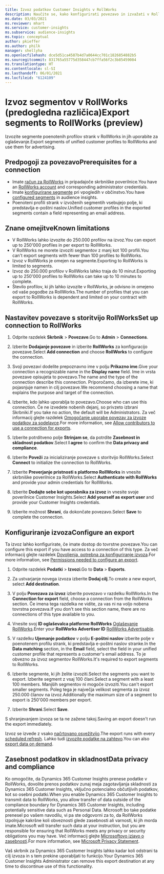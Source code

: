 ```yaml
---
title: Izvoz podatkov Customer Insights v RollWorks
description: Naučite se, kako konfigurirati povezavo in izvažati v RollWorks.
ms.date: 03/03/2021
ms.reviewer: mhart
ms.service: customer-insights
ms.subservice: audience-insights
ms.topic: conceptual
author: pkieffer
ms.author: philk
manager: shellyha
ms.openlocfilehash: dce5d51ca4587b4d7a0644cc701c1826854882b5
ms.sourcegitcommit: 831765a55775d358447cb7ffa56f2c3b85459084
ms.translationtype: HT
ms.contentlocale: sl-SI
ms.lasthandoff: 06/01/2021
ms.locfileid: "6124109"
---
```

# <a name="export-segments-to-rollworks-preview"></a><span data-ttu-id="a3d7e-103">Izvoz segmentov v RollWorks (predogledna različica)</span><span class="sxs-lookup"><span data-stu-id="a3d7e-103">Export segments to RollWorks (preview)</span></span>

<span data-ttu-id="a3d7e-104">Izvozite segmente poenotenih profilov strank v RollWorks in jih uporabite za oglaševanje.</span><span class="sxs-lookup"><span data-stu-id="a3d7e-104">Export segments of unified customer profiles to RollWorks and use them for advertising.</span></span> 

## <a name="prerequisites-for-a-connection"></a><span data-ttu-id="a3d7e-105">Predpogoji za povezavo</span><span class="sxs-lookup"><span data-stu-id="a3d7e-105">Prerequisites for a connection</span></span>

-   <span data-ttu-id="a3d7e-106">Imate [račun za RollWorks](https://www.rollworks.com/) in pripadajoče skrbniške poverilnice.</span><span class="sxs-lookup"><span data-stu-id="a3d7e-106">You have an [RollWorks account](https://www.rollworks.com/) and corresponding administrator credentials.</span></span>
-   <span data-ttu-id="a3d7e-107">Imate [konfigurirane segmente](segments.md) pri vpogledih v občinstvo.</span><span class="sxs-lookup"><span data-stu-id="a3d7e-107">You have [configured segments](segments.md) in audience insights.</span></span>
-   <span data-ttu-id="a3d7e-108">Poenoteni profili strank v izvoženih segmentih vsebujejo polje, ki predstavlja e-poštni naslov.</span><span class="sxs-lookup"><span data-stu-id="a3d7e-108">Unified customer profiles in the exported segments contain a field representing an email address.</span></span>

## <a name="known-limitations"></a><span data-ttu-id="a3d7e-109">Znane omejitve</span><span class="sxs-lookup"><span data-stu-id="a3d7e-109">Known limitations</span></span>

- <span data-ttu-id="a3d7e-110">V RollWorks lahko izvozite do 250.000 profilov na izvoz.</span><span class="sxs-lookup"><span data-stu-id="a3d7e-110">You can export up to 250'000 profiles in per export to RollWorks.</span></span>
- <span data-ttu-id="a3d7e-111">V RollWorks ne morete izvoziti segmentov z manj kot 100 profili.</span><span class="sxs-lookup"><span data-stu-id="a3d7e-111">You can't export segments with fewer than 100 profiles to RollWorks.</span></span> 
- <span data-ttu-id="a3d7e-112">Izvoz v RollWorks je omejen na segmente.</span><span class="sxs-lookup"><span data-stu-id="a3d7e-112">Exporting to RollWorks is limited to segments.</span></span>
- <span data-ttu-id="a3d7e-113">Izvoz do 250.000 profilov v RollWorks lahko traja do 10 minut.</span><span class="sxs-lookup"><span data-stu-id="a3d7e-113">Exporting up to 250'000 profiles to RollWorks can take up to 10 minutes to complete.</span></span> 
- <span data-ttu-id="a3d7e-114">Število profilov, ki jih lahko izvozite v RollWorks, je odvisno in omejeno od vaše pogodbe za RollWorks.</span><span class="sxs-lookup"><span data-stu-id="a3d7e-114">The number of profiles that you can export to RollWorks is dependent and limited on your contract with RollWorks.</span></span>

## <a name="set-up-connection-to-rollworks"></a><span data-ttu-id="a3d7e-115">Nastavitev povezave s storitvijo RollWorks</span><span class="sxs-lookup"><span data-stu-id="a3d7e-115">Set up connection to RollWorks</span></span>

1. <span data-ttu-id="a3d7e-116">Odprite razdelek **Skrbnik** > **Povezave**.</span><span class="sxs-lookup"><span data-stu-id="a3d7e-116">Go to **Admin** > **Connections**.</span></span>

1. <span data-ttu-id="a3d7e-117">Izberite **Dodajanje povezave** in izberite **RollWorks** za konfiguracijo povezave.</span><span class="sxs-lookup"><span data-stu-id="a3d7e-117">Select **Add connection** and choose **RollWorks** to configure the connection.</span></span>

1. <span data-ttu-id="a3d7e-118">Svoji povezavi dodelite prepoznavno ime v polju **Prikazno ime**.</span><span class="sxs-lookup"><span data-stu-id="a3d7e-118">Give your connection a recognizable name in the **Display name** field.</span></span> <span data-ttu-id="a3d7e-119">Ime in vrsta povezave opisujeta to povezavo.</span><span class="sxs-lookup"><span data-stu-id="a3d7e-119">The name and the type of the connection describe this connection.</span></span> <span data-ttu-id="a3d7e-120">Priporočamo, da izberete ime, ki pojasnjuje namen in cilj povezave.</span><span class="sxs-lookup"><span data-stu-id="a3d7e-120">We recommend choosing a name that explains the purpose and target of the connection.</span></span>

1. <span data-ttu-id="a3d7e-121">Izberite, kdo lahko uporablja to povezavo.</span><span class="sxs-lookup"><span data-stu-id="a3d7e-121">Choose who can use this connection.</span></span> <span data-ttu-id="a3d7e-122">Če ne izvedete nobenih dejanj, so privzeto izbrani Skrbniki.</span><span class="sxs-lookup"><span data-stu-id="a3d7e-122">If you take no action, the default will be Administrators.</span></span> <span data-ttu-id="a3d7e-123">Za več informacij glejte razdelek [Omogočanje uporabe povezav za izvoze podatkov za sodelavce](connections.md#allow-contributors-to-use-a-connection-for-exports).</span><span class="sxs-lookup"><span data-stu-id="a3d7e-123">For more information, see [Allow contributors to use a connection for exports](connections.md#allow-contributors-to-use-a-connection-for-exports).</span></span>

1. <span data-ttu-id="a3d7e-124">Izberite potrditveno polje **Strinjam se**, da potrdite **Zasebnost in skladnost podatkov**.</span><span class="sxs-lookup"><span data-stu-id="a3d7e-124">Select **I agree** to confirm the **Data privacy and compliance**.</span></span>

1. <span data-ttu-id="a3d7e-125">Izberite **Poveži** za inicializiranje povezave s storitvijo RollWorks.</span><span class="sxs-lookup"><span data-stu-id="a3d7e-125">Select **Connect** to initialize the connection to RollWorks.</span></span>

1. <span data-ttu-id="a3d7e-126">Izberite **Preverjanje pristnosti s platformo RollWorks** in vnesite skrbniške poverilnice za RollWorks.</span><span class="sxs-lookup"><span data-stu-id="a3d7e-126">Select **Authenticate with RollWorks** and provide your admin credentials for RollWorks.</span></span>

1. <span data-ttu-id="a3d7e-127">Izberite **Dodajte sebe kot uporabnika za izvoz** in vnesite svoje poverilnice Customer Insights.</span><span class="sxs-lookup"><span data-stu-id="a3d7e-127">Select **Add yourself as export user** and provide your Customer Insights credentials.</span></span>

1. <span data-ttu-id="a3d7e-128">Izberite možnost **Shrani**, da dokončate povezavo.</span><span class="sxs-lookup"><span data-stu-id="a3d7e-128">Select **Save** to complete the connection.</span></span>

## <a name="configure-an-export"></a><span data-ttu-id="a3d7e-129">Konfiguriranje izvoza</span><span class="sxs-lookup"><span data-stu-id="a3d7e-129">Configure an export</span></span>

<span data-ttu-id="a3d7e-130">Ta izvoz lahko konfigurirate, če imate dostop do tovrstne povezave.</span><span class="sxs-lookup"><span data-stu-id="a3d7e-130">You can configure this export if you have access to a connection of this type.</span></span> <span data-ttu-id="a3d7e-131">Za več informacij glejte razdelek [Dovoljenja, potrebna za konfiguriranje izvoza](export-destinations.md#set-up-a-new-export).</span><span class="sxs-lookup"><span data-stu-id="a3d7e-131">For more information, see [Permissions needed to configure an export](export-destinations.md#set-up-a-new-export).</span></span>

1. <span data-ttu-id="a3d7e-132">Odprite razdelek **Podatki** > **Izvozi**.</span><span class="sxs-lookup"><span data-stu-id="a3d7e-132">Go to **Data** > **Exports**.</span></span>

1. <span data-ttu-id="a3d7e-133">Za ustvarjanje novega izvoza izberite **Dodaj cilj**.</span><span class="sxs-lookup"><span data-stu-id="a3d7e-133">To create a new export, select **Add destination**.</span></span>

1. <span data-ttu-id="a3d7e-134">V polju **Povezava za izvoz** izberite povezavo v razdelku RollWorks.</span><span class="sxs-lookup"><span data-stu-id="a3d7e-134">In the **Connection for export** field, choose a connection from the RollWorks section.</span></span> <span data-ttu-id="a3d7e-135">Če imena tega razdelka ne vidite, za vas ni na voljo nobena tovrstna povezava.</span><span class="sxs-lookup"><span data-stu-id="a3d7e-135">If you don't see this section name, there are no connections of this type available to you.</span></span>

1. <span data-ttu-id="a3d7e-136">Vnesite svoj **ID oglaševalca platforme RollWorks** [Oglaševanje RollWorks](https://help.adroll.com/hc/articles/212011838-Advertiser-Profiles).</span><span class="sxs-lookup"><span data-stu-id="a3d7e-136">Enter your **RollWorks Advertiser ID** [RollWorks Advertisable](https://help.adroll.com/hc/articles/212011838-Advertiser-Profiles).</span></span>

3. <span data-ttu-id="a3d7e-137">V razdelku **Ujemanje podatkov** v polju **E-poštni naslov** izberite polje v poenotenem profilu strank, ki predstavlja e-poštni naslov stranke.</span><span class="sxs-lookup"><span data-stu-id="a3d7e-137">In the **Data matching** section, in the **Email** field, select the field in your unified customer profile that represents a customer's email address.</span></span> <span data-ttu-id="a3d7e-138">To je obvezno za izvoz segmentov RollWorks.</span><span class="sxs-lookup"><span data-stu-id="a3d7e-138">It's required to export segments to RollWorks.</span></span>

1. <span data-ttu-id="a3d7e-139">Izberite segmente, ki jih želite izvoziti.</span><span class="sxs-lookup"><span data-stu-id="a3d7e-139">Select the segments you want to export.</span></span> <span data-ttu-id="a3d7e-140">Izberite segment z vsaj 100 člani.</span><span class="sxs-lookup"><span data-stu-id="a3d7e-140">Select a segment with a least 100 members.</span></span> <span data-ttu-id="a3d7e-141">Manjših segmentov ni mogoče izvoziti.</span><span class="sxs-lookup"><span data-stu-id="a3d7e-141">You can't export smaller segments.</span></span> <span data-ttu-id="a3d7e-142">Poleg tega je največja velikost segmenta za izvoz 250.000 članov na izvoz.</span><span class="sxs-lookup"><span data-stu-id="a3d7e-142">Additionally the maximum size of a segment to export is 250'000 members per export.</span></span> 

1. <span data-ttu-id="a3d7e-143">Izberite **Shrani**.</span><span class="sxs-lookup"><span data-stu-id="a3d7e-143">Select **Save**.</span></span>

<span data-ttu-id="a3d7e-144">S shranjevanjem izvoza se ta ne zažene takoj.</span><span class="sxs-lookup"><span data-stu-id="a3d7e-144">Saving an export doesn't run the export immediately.</span></span>

<span data-ttu-id="a3d7e-145">Izvoz se izvede z vsako [načrtovano osvežitvijo](system.md#schedule-tab).</span><span class="sxs-lookup"><span data-stu-id="a3d7e-145">The export runs with every [scheduled refresh](system.md#schedule-tab).</span></span> <span data-ttu-id="a3d7e-146">Lahko tudi [izvozite podatke na zahtevo](export-destinations.md#run-exports-on-demand).</span><span class="sxs-lookup"><span data-stu-id="a3d7e-146">You can also [export data on demand](export-destinations.md#run-exports-on-demand).</span></span> 


## <a name="data-privacy-and-compliance"></a><span data-ttu-id="a3d7e-147">Zasebnost podatkov in skladnost</span><span class="sxs-lookup"><span data-stu-id="a3d7e-147">Data privacy and compliance</span></span>

<span data-ttu-id="a3d7e-148">Ko omogočite, da Dynamics 365 Customer Insights prenese podatke v RollWorks, dovolite prenos podatkov zunaj meja zagotavljanja skladnosti za Dynamics 365 Customer Insights, vključno potencialno občutljivih podatkov, kot so osebni podatki.</span><span class="sxs-lookup"><span data-stu-id="a3d7e-148">When you enable Dynamics 365 Customer Insights to transmit data to RollWorks, you allow transfer of data outside of the compliance boundary for Dynamics 365 Customer Insights, including potentially sensitive data such as Personal Data.</span></span> <span data-ttu-id="a3d7e-149">Microsoft bo take podatke prenesel po vašem navodilu, vi pa ste odgovorni za to, da RollWorks izpolnjuje kakršne koli obveznosti glede zasebnosti ali varnosti, ki jih morda imate.</span><span class="sxs-lookup"><span data-stu-id="a3d7e-149">Microsoft will transfer such data at your instruction, but you are responsible for ensuring that RollWorks meets any privacy or security obligations you may have.</span></span> <span data-ttu-id="a3d7e-150">Več informacij glejte [Microsoftovo izjavo o zasebnosti](https://go.microsoft.com/fwlink/?linkid=396732).</span><span class="sxs-lookup"><span data-stu-id="a3d7e-150">For more information, see [Microsoft Privacy Statement](https://go.microsoft.com/fwlink/?linkid=396732).</span></span>

<span data-ttu-id="a3d7e-151">Vaš skrbnik za Dynamics 365 Customer Insights lahko kadar koli odstrani ta cilj izvoza in s tem prekine uporabljati to funkcijo.</span><span class="sxs-lookup"><span data-stu-id="a3d7e-151">Your Dynamics 365 Customer Insights Administrator can remove this export destination at any time to discontinue use of this functionality.</span></span>
